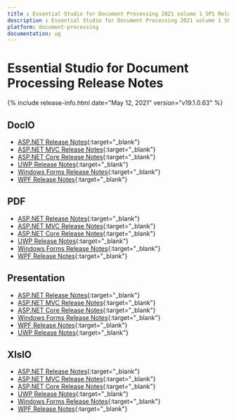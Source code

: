 ```yaml
---
title : Essential Studio for Document Processing 2021 volume 1 SP1 Release Notes  
description : Essential Studio for Document Processing 2021 volume 1 SP1 Release Notes  
platform: document-processing
documentation: ug
---
```


# Essential Studio for Document Processing  Release Notes  

{% include release-info.html date="May 12, 2021" version="v19.1.0.63" %} 

## DocIO

* [ASP.NET Release Notes](/aspnet/release-notes/v19.1.0.63#docio){:target="_blank"}
* [ASP.NET MVC Release Notes](/aspnetmvc/release-notes/v19.1.0.63#docio){:target="_blank"}
* [ASP.NET Core Release Notes](/aspnet-core/release-notes/v19.1.0.63#docio){:target="_blank"}
* [UWP Release Notes](/uwp/release-notes/v19.1.0.63#docio){:target="_blank"}
* [Windows Forms Release Notes](/windowsforms/release-notes/v19.1.0.63#docio){:target="_blank"}
* [WPF Release Notes](/wpf/release-notes/v19.1.0.63#docio){:target="_blank"}


## PDF

* [ASP.NET Release Notes](/aspnet/release-notes/v19.1.0.63#pdf){:target="_blank"}
* [ASP.NET MVC Release Notes](/aspnetmvc/release-notes/v19.1.0.63#pdf){:target="_blank"}
* [ASP.NET Core Release Notes](/aspnet-core/release-notes/v19.1.0.63#pdf){:target="_blank"}
* [UWP Release Notes](/uwp/release-notes/v19.1.0.63#pdf){:target="_blank"}
* [Windows Forms Release Notes](/windowsforms/release-notes/v19.1.0.63#pdf){:target="_blank"}
* [WPF Release Notes](/wpf/release-notes/v19.1.0.63#pdf){:target="_blank"}


## Presentation

* [ASP.NET Release Notes](/aspnet/release-notes/v19.1.0.63#presentation){:target="_blank"}
* [ASP.NET MVC Release Notes](/aspnetmvc/release-notes/v19.1.0.63#presentation){:target="_blank"}
* [ASP.NET Core Release Notes](/aspnet-core/release-notes/v19.1.0.63#presentation){:target="_blank"}
* [Windows Forms Release Notes](/windowsforms/release-notes/v19.1.0.63#presentation){:target="_blank"}
* [WPF Release Notes](/wpf/release-notes/v19.1.0.63#presentation){:target="_blank"}
* [UWP Release Notes](/uwp/release-notes/v19.1.0.63#presentation){:target="_blank"}


## XlsIO

* [ASP.NET Release Notes](/aspnet/release-notes/v19.1.0.63#xlsio){:target="_blank"}
* [ASP.NET MVC Release Notes](/aspnetmvc/release-notes/v19.1.0.63#xlsio){:target="_blank"}
* [ASP.NET Core Release Notes](/aspnet-core/release-notes/v19.1.0.63#xlsio){:target="_blank"}
* [UWP Release Notes](/uwp/release-notes/v19.1.0.63#xlsio){:target="_blank"}
* [Windows Forms Release Notes](/windowsforms/release-notes/v19.1.0.63#xlsio){:target="_blank"}
* [WPF Release Notes](/wpf/release-notes/v19.1.0.63#xlsio){:target="_blank"}